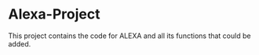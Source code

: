 # Alexa-Project


This project contains the code for ALEXA and all its functions that could be added.
